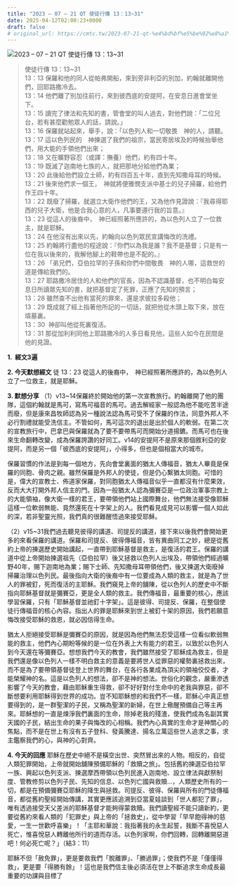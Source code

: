 ```yaml
---
title: "2023 – 07 – 21 QT 使徒行傳 13：13~31"
date: 2025-04-12T02:00:23+0800
draft: false
# original_url: https://cmtc.tw/2023-07-21-qt-%e4%bd%bf%e5%be%92%e8%a1%8c%e5%82%b3-13%ef%bc%9a1331
---
```


![2023 – 07 – 21 QT  使徒行傳 13：13\~31](/images/qt.jpg  "2023 – 07 – 21 QT  使徒行傳 13：13\~31")

> 使徒行傳 13：13\~31  
> 13：13 保羅和他的同人從帕弗開船，來到旁非利亞的別加，約翰就離開他們，回耶路撒冷去。  
> 13：14 他們離了別加往前行，來到彼西底的安提阿，在安息日進會堂坐下。  
> 13：15 讀完了律法和先知的書，管會堂的叫人過去，對他們說：「二位兄台，若有甚麼勸勉眾人的話，請說。」  
> 13：16 保羅就站起來，舉手，說：「以色列人和一切敬畏　神的人，請聽。  
> 13：17 這以色列民的　神揀選了我們的祖宗，當民寄居埃及的時候抬舉他們，用大能的手領他們出來；  
> 13：18 又在曠野容忍（或譯：撫養）他們，約有四十年。  
> 13：19 既滅了迦南地七族的人，就把那地分給他們為業；  
> 13：20 此後給他們設立士師，約有四百五十年，直到先知撒母耳的時候。  
> 13：21 後來他們求一個王，　神就將便雅憫支派中基士的兒子掃羅，給他們作王四十年。  
> 13：22 既廢了掃羅，就選立大衛作他們的王，又為他作見證說：『我尋得耶西的兒子大衛，他是合我心意的人，凡事要遵行我的旨意。』  
> 13：23 從這人的後裔中，　神已經照著所應許的，為以色列人立了一位救主，就是耶穌。  
> 13：24 在他沒有出來以先，約翰向以色列眾民宣講悔改的洗禮。  
> 13：25 約翰將行盡他的程途說：『你們以為我是誰？我不是基督；只是有一位在我以後來的，我解他腳上的鞋帶也是不配的。』  
> 13：26 「弟兄們，亞伯拉罕的子孫和你們中間敬畏　神的人哪，這救世的道是傳給我們的。  
> 13：27 耶路撒冷居住的人和他們的官長，因為不認識基督，也不明白每安息日所讀眾先知的書，就把基督定了死罪，正應了先知的預言；  
> 13：28 雖然查不出他有當死的罪來，還是求彼拉多殺他；  
> 13：29 既成就了經上指著他所記的一切話，就把他從木頭上取下來，放在墳墓裏。  
> 13：30  神卻叫他從死裏復活。  
> 13：31 那從加利利同他上耶路撒冷的人多日看見他，這些人如今在民間是他的見證。

**1.  經文3遍**

**2. 今天默想經文**
徒 13：23 從這人的後裔中，　神已經照著所應許的，為以色列人立了一位救主，就是耶穌。

**3. 默想分享**
（1）v13\~14保羅終於開始他的第一次宣教旅行。約翰離開了他的團隊，這個約翰就是馬可，寫馬可福音的馬可。過去解經家一般認為他不能吃苦半途而廢，但是康來昌牧師認為另一種說法認為馬可受不了保羅的作法，同意外邦人不必行割禮就能受洗信主。不管如何，馬可這次的退出是出於個人的軟弱。在第二次的宣教旅行中，巴拿巴與保羅就為了要不要帶馬可而開始分道揚鑣。而馬可也在後來生命翻轉改變，成為保羅誇讚的好同工。v14的安提阿不是原來那個敘利亞的安提阿，而是另一個「彼西底的安提阿」，小得多，但也是個相當大的城市。

保羅習慣的作法是到每一個地方，先向會堂裏面的猶太人傳福音，猶太人畢竟是保羅的同胞、骨肉之親。雖然保羅是外邦人的使徒，但是仍心繫猶太同胞。可惜的是，偉大的宣教士、佈道家保羅，對同胞猶太人傳福音似乎一直都沒有什麼果效，反而大大打開外邦人信主的門。因為一般猶太人認為彌賽亞是一位政治軍事宗教上的大能領袖，像大衛一樣的君王，要帶領他們站上國際舞台，他們無法接受像耶穌這樣一位軟弱無能、竟然還死在十字架上的人。我們看見成見可以影響一個人如此的深，若非聖靈光照，我們真的很難醒悟過來接受耶穌。

（2）v15\~31我們過去聽見彼得的講道、司提反的講道，接下來以後我們會開始更多的來看保羅的講道。保羅和司提反、彼得傳福音，皆有異曲同工之妙，總是從舊約上帝的揀選歷史開始講起，一直帶到耶穌基督是救主，是復活的君王。保羅的講道中從上帝開始揀選祖先（亞伯拉罕）後又拯救以色列人出埃及，帶領他們經過曠野40年，賜下迦南地為業；賜下士師、先知撒母耳帶領他們，後又揀選大衛廢掉掃羅治理以色列民。最後指向大衛的後裔中有一位要成為人類的救主，就是為了世人的罪被釘，死而復活的主耶穌。我們窺見上帝的舖陳，從以色列人的歷史中不斷指向耶穌基督就是彌賽亞，更是全人類的救主。我們傳福音，最重要的核心，應該學習保羅，只有「耶穌基督並祂釘十字架」。這是彼得、司提反、保羅，在整個使徒行傳福音的核心內容。指出人的罪是耶穌來到世上被釘十架的原因，我們若願意悔改接受耶穌的救恩，就必因信得生命。

猶太人拒絕接受耶穌是彌賽亞的原因，就是因為他們無法忍受這樣一位看似軟弱無能的救主，他們內心期盼等候的是一位在外表上大有能力的君王，以致於以色列人到今天還在等彌賽亞。想想我們今天的教會，我們雖然接受了耶穌成為救主，但是我們還是像以色列人一樣不明白救主的意義是要將世人從罪惡的權勢裏拯救出來，而不是為了要帶領基督徒登上世界的舞台，在各行各業成為頂尖的領袖佼佼者，才能榮耀神的名。這是以色列人的想法，卻不是神的想法。世俗化的觀念，嚴重滲透影響了今天的教會，藉由耶穌重生得救，卻不好好對付生命中的老我與罪惡，卻不斷想要利用耶穌得到世界的成功。豈不知耶穌想的和我們不一樣，耶穌心中真正想要得到的，是一群聖潔的子民，又稱為聖潔的新婦，在世上儆醒預備自己等主再來。耶穌想的一直是煉淨我們裏面的生命，除掉老我的殘渣，使我們成為名副其實天國的子民，結出生命的果子與悔改的心相稱。我們內心真實的生命才是神關心的焦點，而不是在世上有沒有五子登科、發黃騰達、揚名立萬這些世人追求之事，求主鑑察我們的心，與神的心對齊。

**4. 今天的回應**
耶穌在歷史中絕不是橫空出世、突然冒出來的人物。相反的，自從人類犯罪開始，上帝就開始舖陳預備耶穌的「救贖之旅」。包括舊約揀選亞伯拉罕一族、興起以色列支派、揀選摩西帶領以色列民進入迦南地、設立律法與獻祭制度、管教修剪以色列子民、先知的信息、以色列亡國與救贖…，人類歷史所有的一切，都是在預備彌賽亞耶穌的降生與拯救。司提反、彼得、保羅與所有的門徒傳福音，都從舊約聖經開始傳講，其實更應該追溯到亞當夏娃談到「世人都犯了罪」，唯有透過接受天父差派的耶穌基督才能夠得蒙救贖。我們讀聖經不能只讀新約，更要從舊約來看人類的「犯罪史」與上帝的「拯救史」，從中學習「早早飽得神的慈愛，一生一世歡呼喜樂」！「主耶和華說：我指著我的永生起誓，我斷不喜悅惡人死亡，惟喜悅惡人轉離他所行的道而存活。以色列家啊，你們回轉，回轉離開惡道吧！何必死亡呢？」（結3：11）

耶穌不但「赦免罪」，更是要救我們「脫離罪」、「勝過罪」；使我們不是「僅僅得救」，更是要「得勝有餘」！這也是我們信主後必須活在世上不斷追求生命成長最重要的功課與目標了
